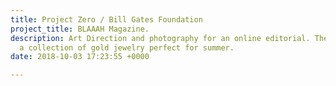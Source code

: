 ```yaml
---
title: Project Zero / Bill Gates Foundation
project_title: BLAAAH Magazine.
description: Art Direction and photography for an online editorial. The series highlights
  a collection of gold jewelry perfect for summer.
date: 2018-10-03 17:23:55 +0000

---
```

